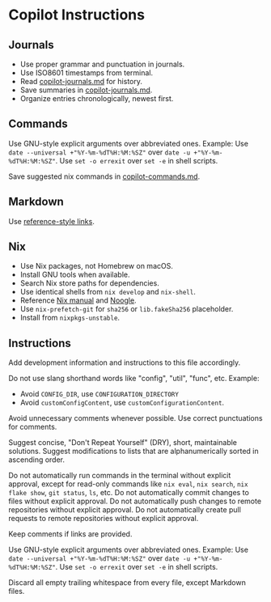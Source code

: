 # Copilot Instructions

## Journals

- Use proper grammar and punctuation in journals.
- Use ISO8601 timestamps from terminal.
- Read [copilot-journals.md](./copilot-journals.md) for history.
- Save summaries in [copilot-journals.md](./copilot-journals.md).
- Organize entries chronologically, newest first.

## Commands

Use GNU-style explicit arguments over abbreviated ones. Example: Use `date --universal +"%Y-%m-%dT%H:%M:%SZ"` over `date -u +"%Y-%m-%dT%H:%M:%SZ"`. Use `set -o errexit` over `set -e` in shell scripts.

Save suggested nix commands in [copilot-commands.md](./copilot-commands.md).

## Markdown

Use [reference-style links][reference-style-links].

## Nix

- Use Nix packages, not Homebrew on macOS.
- Install GNU tools when available.
- Search Nix store paths for dependencies.
- Use identical shells from `nix develop` and `nix-shell`.
- Reference [Nix manual][nix-manual] and [Noogle][noogle].
- Use `nix-prefetch-git` for `sha256` or `lib.fakeSha256` placeholder.
- Install from `nixpkgs-unstable`.

## Instructions

Add development information and instructions to this file accordingly.

Do not use slang shorthand words like "config", "util", "func", etc. Example:

- Avoid `CONFIG_DIR`, use `CONFIGURATION_DIRECTORY`
- Avoid `customConfigContent`, use `customConfigurationContent`.

Avoid unnecessary comments whenever possible. Use correct punctuations for comments.

Suggest concise, "Don't Repeat Yourself" (DRY), short, maintainable solutions.
Suggest modifications to lists that are alphanumerically sorted in ascending
order.

Do not automatically run commands in the terminal without explicit approval,
except for read-only commands like `nix eval`, `nix search`, `nix flake show`,
`git status`, `ls`, etc. Do not automatically commit changes to files without
explicit approval. Do not automatically push changes to remote repositories
without explicit approval. Do not automatically create pull requests to remote
repositories without explicit approval.

Keep comments if links are provided.

Use GNU-style explicit arguments over abbreviated ones. Example: Use `date --universal +"%Y-%m-%dT%H:%M:%SZ"` over `date -u +"%Y-%m-%dT%H:%M:%SZ"`. Use `set -o errexit` over `set -e` in shell scripts.

Discard all empty trailing whitespace from every file, except Markdown files.

[reference-style-links]: https://www.markdownguide.org/basic-syntax#reference-style-links
[nix-manual]: https://nixos.org/manual/nix
[noogle]: https://noogle.dev
